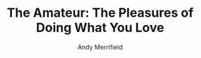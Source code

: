 ---
title: "The Amateur: The Pleasures of Doing What You Love"
author: "Andy Merrifield"
isbn: "1786631067"
isbn13: "9781786631060"
rating: "2"
publisher: "Verso"
pages: "224"
publishYear: "2017"
read: "2019"
goodreads_id: "30265354"
---